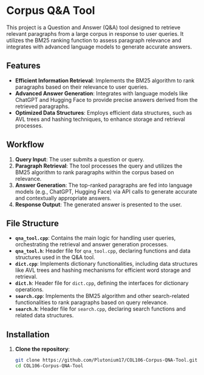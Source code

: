 # Corpus Q&A Tool

This project is a Question and Answer (Q&A) tool designed to retrieve relevant paragraphs from a large corpus in response to user queries. It utilizes the BM25 ranking function to assess paragraph relevance and integrates with advanced language models to generate accurate answers.

## Features

- **Efficient Information Retrieval**: Implements the BM25 algorithm to rank paragraphs based on their relevance to user queries.
- **Advanced Answer Generation**: Integrates with language models like ChatGPT and Hugging Face to provide precise answers derived from the retrieved paragraphs.
- **Optimized Data Structures**: Employs efficient data structures, such as AVL trees and hashing techniques, to enhance storage and retrieval processes.

## Workflow

1. **Query Input**: The user submits a question or query.
2. **Paragraph Retrieval**: The tool processes the query and utilizes the BM25 algorithm to rank paragraphs within the corpus based on relevance.
3. **Answer Generation**: The top-ranked paragraphs are fed into language models (e.g., ChatGPT, Hugging Face) via API calls to generate accurate and contextually appropriate answers.
4. **Response Output**: The generated answer is presented to the user.

## File Structure

- **`qna_tool.cpp`**: Contains the main logic for handling user queries, orchestrating the retrieval and answer generation processes.
- **`qna_tool.h`**: Header file for `qna_tool.cpp`, declaring functions and data structures used in the Q&A tool.
- **`dict.cpp`**: Implements dictionary functionalities, including data structures like AVL trees and hashing mechanisms for efficient word storage and retrieval.
- **`dict.h`**: Header file for `dict.cpp`, defining the interfaces for dictionary operations.
- **`search.cpp`**: Implements the BM25 algorithm and other search-related functionalities to rank paragraphs based on query relevance.
- **`search.h`**: Header file for `search.cpp`, declaring search functions and related data structures.

## Installation

1. **Clone the repository**:

   ```bash
   git clone https://github.com/Plutonium17/COL106-Corpus-QNA-Tool.git
   cd COL106-Corpus-QNA-Tool
